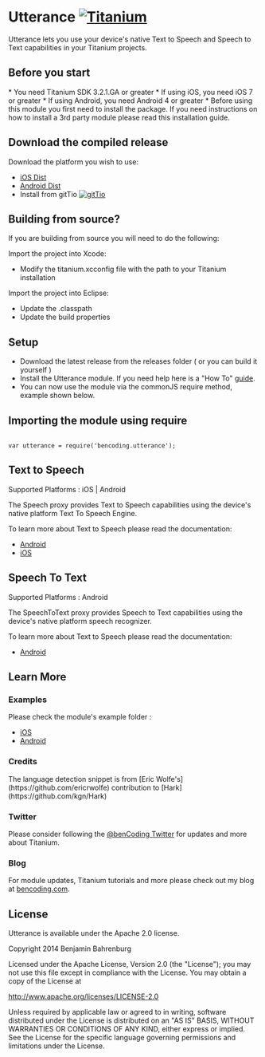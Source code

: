# Utterance    [![Titanium](http://www-static.appcelerator.com/badges/titanium-git-badge-sq.png)](http://www.appcelerator.com/titanium/)

Utterance lets you use your device's native Text to Speech and Speech to Text capabilities in your Titanium projects.

<h2>Before you start</h2>
* You need Titanium SDK 3.2.1.GA or greater
* If using iOS, you need iOS 7 or greater
* If using Android, you need Android 4 or greater
* Before using this module you first need to install the package. If you need instructions on how to install a 3rd party module please read this installation guide.

<h2>Download the compiled release</h2>

Download the platform you wish to use:

* [iOS Dist](https://github.com/benbahrenburg/Utterance/tree/master/ios/dist)
* [Android Dist](https://github.com/benbahrenburg/Utterance/tree/master/android/dist)
* Install from gitTio    [![gitTio](http://gitt.io/badge.png)](http://gitt.io/component/bencoding.utterance)

<h2>Building from source?</h2>

If you are building from source you will need to do the following:

Import the project into Xcode:

* Modify the titanium.xcconfig file with the path to your Titanium installation

Import the project into Eclipse:

* Update the .classpath
* Update the build properties

<h2>Setup</h2>

* Download the latest release from the releases folder ( or you can build it yourself )
* Install the Utterance module. If you need help here is a "How To" [guide](https://wiki.appcelerator.org/display/guides/Configuring+Apps+to+Use+Modules). 
* You can now use the module via the commonJS require method, example shown below.

<h2>Importing the module using require</h2>
<pre><code>
var utterance = require('bencoding.utterance');
</code></pre>

<h2>Text to Speech</h2>

Supported Platforms :  iOS | Android

The Speech proxy provides Text to Speech capabilities using the device's native platform Text To Speech Engine.

To learn more about Text to Speech please read the documentation:

* [Android]()
* [iOS]()


<h2>Speech To Text</h2>

Supported Platforms :  Android

The SpeechToText proxy provides Speech to Text capabilities using the device's native platform speech recognizer.

To learn more about Text to Speech please read the documentation:

* [Android]()


<h2>Learn More</h2>

<h3>Examples</h3>

Please check the module's example folder :

* [iOS](https://github.com/benbahrenburg/Utterance/tree/master/ios/example)
* [Android](https://github.com/benbahrenburg/Utterance/tree/master/android/example)

<h3>Credits</h3>
The language detection snippet is from [Eric Wolfe's](https://github.com/ericrwolfe) contribution to [Hark](https://github.com/kgn/Hark)

<h3>Twitter</h3>

Please consider following the [@benCoding Twitter](http://www.twitter.com/benCoding) for updates 
and more about Titanium.

<h3>Blog</h3>

For module updates, Titanium tutorials and more please check out my blog at [bencoding.com](http://bencoding.com).

<h2>License</h2>
Utterance is available under the Apache 2.0 license.

Copyright 2014 Benjamin Bahrenburg

Licensed under the Apache License, Version 2.0 (the "License");
you may not use this file except in compliance with the License.
You may obtain a copy of the License at

   http://www.apache.org/licenses/LICENSE-2.0

Unless required by applicable law or agreed to in writing, software
distributed under the License is distributed on an "AS IS" BASIS,
WITHOUT WARRANTIES OR CONDITIONS OF ANY KIND, either express or implied.
See the License for the specific language governing permissions and
limitations under the License.
